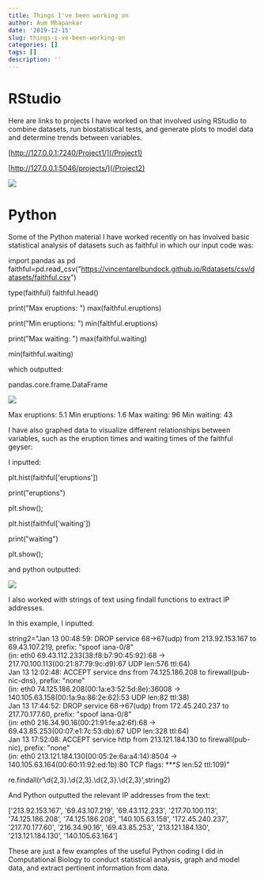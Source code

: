 ```yaml
---
title: Things I've been working on
author: Aum Mhapankar
date: '2019-12-15'
slug: things-i-ve-been-working-on
categories: []
tags: []
description: ''
---
```


# RStudio
Here are links to projects I have worked on that involved using RStudio to combine datasets, run biostatistical tests, and generate plots to model data and determine trends between variables.


[http://127.0.0.1:7240/Project1/](/Project1)



[http://127.0.0.1:5046/projects/](/Project2)

![](/blog/2015-07-23-r-rmarkdown_files/cancer.jpg)

# Python

Some of the Python material I have worked recently on has involved basic statistical analysis of datasets such as faithful in which our input code was:

import pandas as pd
faithful=pd.read_csv("https://vincentarelbundock.github.io/Rdatasets/csv/datasets/faithful.csv")

type(faithful)
faithful.head()

print("Max eruptions: ")
max(faithful.eruptions)

print("Min eruptions: ")
min(faithful.eruptions)

print("Max waiting: ")
max(faithful.waiting)

min(faithful.waiting)






which outputted:

pandas.core.frame.DataFrame

![](/blog/2019-12-15-things-i-ve-been-working-on_files/pic.jpg)

Max eruptions: 
5.1
Min eruptions: 
1.6
Max waiting: 
96
Min waiting: 
43






I have also graphed data to visualize different relationships between variables, such as the eruption times and waiting times of the faithful geyser:

I inputted:

plt.hist(faithful['eruptions'])

print("eruptions")

plt.show();

plt.hist(faithful['waiting'])

print("waiting")

plt.show();






and python outputted:

![](/blog/2019-12-15-things-i-ve-been-working-on_files/pic3.jpg)



I also worked with strings of text using findall functions to extract IP addresses.

In this example, I inputted:

string2="Jan 13 00:48:59: DROP service 68->67(udp) from 213.92.153.167 to 69.43.107.219, prefix: \"spoof iana-0/8\" \
(in: eth0 69.43.112.233(38:f8:b7:90:45:92):68 -> 217.70.100.113(00:21:87:79:9c:d9):67 UDP len:576 ttl:64) \
Jan 13 12:02:48: ACCEPT service dns from 74.125.186.208 to firewall(pub-nic-dns), prefix: \"none\" \
(in: eth0 74.125.186.208(00:1a:e3:52:5d:8e):36008 -> 140.105.63.158(00:1a:9a:86:2e:62):53 UDP len:82 ttl:38) \
Jan 13 17:44:52: DROP service 68->67(udp) from 172.45.240.237 to 217.70.177.60, prefix: \"spoof iana-0/8\" \
(in: eth0 216.34.90.16(00:21:91:fe:a2:6f):68 -> 69.43.85.253(00:07:e1:7c:53:db):67 UDP len:328 ttl:64) \
Jan 13 17:52:08: ACCEPT service http from 213.121.184.130 to firewall(pub-nic), prefix: \"none\" \
(in: eth0 213.121.184.130(00:05:2e:6a:a4:14):8504 -> 140.105.63.164(00:60:11:92:ed:1b):80 TCP flags: ****S* len:52 ttl:109)"


re.findall(r'\d{2,3}\.\d{2,3}\.\d{2,3}\.\d{2,3}',string2)




And Python outputted the relevant IP addresses from the text:

['213.92.153.167',
 '69.43.107.219',
 '69.43.112.233',
 '217.70.100.113',
 '74.125.186.208',
 '74.125.186.208',
 '140.105.63.158',
 '172.45.240.237',
 '217.70.177.60',
 '216.34.90.16',
 '69.43.85.253',
 '213.121.184.130',
 '213.121.184.130',
 '140.105.63.164']
 
 
 
 
These are just a few examples of the useful Python coding I did in Computational Biology to conduct statistical analysis, graph and model data, and extract pertinent information from data.




